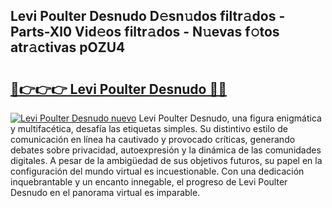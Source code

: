 ## Levi Poulter Desnudo D𝚎sn𝚞dos filtr𝚊dos - Parts-Xl0 Vid𝚎os filtr𝚊dos - N𝚞evas f𝚘tos atr𝚊ctivas pOZU4

# <h2><a href="http://mb9koy.tromn.icu/?c=Levi+Poulter+Desnudo">🔗👉👉👉 Levi Poulter Desnudo 🔗🔗</a></h2>

[![Levi Poulter Desnudo nuevo](https://i.imgur.com/pEAQMta.gif)](http://mb9koy.tromn.icu/?c=Levi+Poulter+Desnudo)
Levi Poulter Desnudo, una figura enigmática y multifacética, desafía las etiquetas simples. Su distintivo estilo de comunicación en línea ha cautivado y provocado críticas, generando debates sobre privacidad, autoexpresión y la dinámica de las comunidades digitales. A pesar de la ambigüedad de sus objetivos futuros, su papel en la configuración del mundo virtual es incuestionable. Con una dedicación inquebrantable y un encanto innegable, el progreso de Levi Poulter Desnudo en el panorama virtual es imparable.
